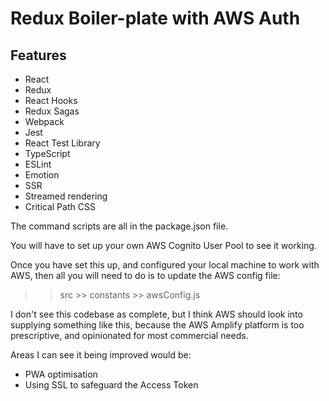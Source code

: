 # Redux Boiler-plate with AWS Auth

## Features
* React
* Redux
* React Hooks
* Redux Sagas
* Webpack
* Jest
* React Test Library
* TypeScript
* ESLint
* Emotion
* SSR
* Streamed rendering
* Critical Path CSS

The command scripts are all in the package.json file.

You will have to set up your own AWS Cognito User Pool to see it working.

Once you have set this up, and configured your local machine to work with AWS, then all you will need to do is to update the AWS config file:

>> src >> constants >> awsConfig.js

I don't see this codebase as complete, but I think AWS should look into supplying something like this, because the AWS Amplify platform is too prescriptive, and opinionated for most commercial needs.

Areas I can see it being improved would be:
* PWA optimisation
* Using SSL to safeguard the Access Token
